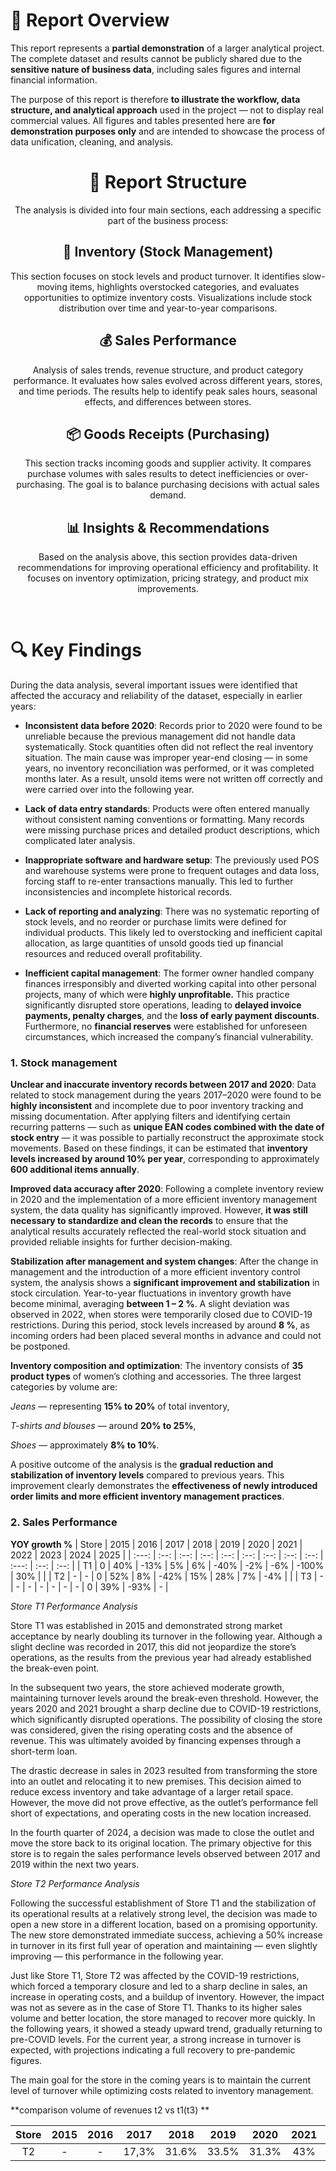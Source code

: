 # 🧾 Report Overview

This report represents a **partial demonstration** of a larger analytical project.
The complete dataset and results cannot be publicly shared due to the **sensitive nature of business data**, including sales figures and internal financial information.

The purpose of this report is therefore **to illustrate the workflow, data structure, and analytical approach** used in the project — not to display real commercial values.
All figures and tables presented here are **for demonstration purposes only** and are intended to showcase the process of data unification, cleaning, and analysis.

<center>

# 🧭 Report Structure

The analysis is divided into four main sections, each addressing a specific part of the business process:

## 🏬 Inventory (Stock Management)

This section focuses on stock levels and product turnover.
It identifies slow-moving items, highlights overstocked categories, and evaluates opportunities to optimize inventory costs.
Visualizations include stock distribution over time and year-to-year comparisons.

## 💰 Sales Performance

Analysis of sales trends, revenue structure, and product category performance.
It evaluates how sales evolved across different years, stores, and time periods.
The results help to identify peak sales hours, seasonal effects, and differences between stores.

## 📦 Goods Receipts (Purchasing)

This section tracks incoming goods and supplier activity.
It compares purchase volumes with sales results to detect inefficiencies or over-purchasing.
The goal is to balance purchasing decisions with actual sales demand.

## 📊 Insights & Recommendations

Based on the analysis above, this section provides data-driven recommendations for improving operational efficiency and profitability.
It focuses on inventory optimization, pricing strategy, and product mix improvements.

</center>

<br>

# 🔍 Key Findings

During the data analysis, several important issues were identified that affected the accuracy and reliability of the dataset, especially in earlier years:

- **Inconsistent data before 2020**:
  Records prior to 2020 were found to be unreliable because the previous management did not handle data systematically. Stock quantities often did not reflect the real inventory situation.
  The main cause was improper year-end closing — in some years, no inventory reconciliation was performed, or it was completed months later. As a result, unsold items were not written off correctly and were carried over into the following year.

- **Lack of data entry standards**:
  Products were often entered manually without consistent naming conventions or formatting. Many records were missing purchase prices and detailed product descriptions, which complicated later analysis.

- **Inappropriate software and hardware setup**:
  The previously used POS and warehouse systems were prone to frequent outages and data loss, forcing staff to re-enter transactions manually. This led to further inconsistencies and incomplete historical records.

- **Lack of reporting and analyzing**:
  There was no systematic reporting of stock levels, and no reorder or purchase limits were defined for individual products.
  This likely led to overstocking and inefficient capital allocation, as large quantities of unsold goods tied up financial resources and reduced overall profitability.

- **Inefficient capital management**:
  The former owner handled company finances irresponsibly and diverted working capital into other personal projects, many of which were **highly unprofitable.**
  This practice significantly disrupted store operations, leading to **delayed invoice payments, penalty charges**, and the **loss of early payment discounts**.
  Furthermore, no **financial reserves** were established for unforeseen circumstances, which increased the company’s financial vulnerability.

### 1. Stock management

**Unclear and inaccurate inventory records between 2017 and 2020**:
Data related to stock management during the years 2017–2020 were found to be **highly inconsistent** and incomplete due to poor inventory tracking and missing documentation.
After applying filters and identifying certain recurring patterns — such as **unique EAN codes combined with the date of stock entry** — it was possible to partially reconstruct the approximate stock movements.
Based on these findings, it can be estimated that **inventory levels increased by around 10% per year**, corresponding to approximately **600 additional items annually**.

**Improved data accuracy after 2020**:
Following a complete inventory review in 2020 and the implementation of a more efficient inventory management system, the data quality has significantly improved.
However, **it was still necessary to standardize and clean the records** to ensure that the analytical results accurately reflected the real-world stock situation and provided reliable insights for further decision-making.

**Stabilization after management and system changes**:
After the change in management and the introduction of a more efficient inventory control system, the analysis shows a **significant improvement and stabilization** in stock circulation.
Year-to-year fluctuations in inventory growth have become minimal, averaging **between 1 – 2 %**.
A slight deviation was observed in 2022, when stores were temporarily closed due to COVID-19 restrictions. During this period, stock levels increased by around **8 %**, as incoming orders had been placed several months in advance and could not be postponed.

**Inventory composition and optimization**:
The inventory consists of **35 product types** of women’s clothing and accessories.
The three largest categories by volume are:

_Jeans_ — representing **15% to 20%** of total inventory,

_T-shirts and blouses_ — around **20% to 25%**,

_Shoes_ — approximately **8% to 10%**.

A positive outcome of the analysis is the **gradual reduction and stabilization of inventory levels** compared to previous years.
This improvement clearly demonstrates the **effectiveness of newly introduced order limits and more efficient inventory management practices**.

### 2. Sales Performance

**YOY growth %**
| Store | 2015 | 2016 | 2017 | 2018 | 2019 | 2020 | 2021 | 2022 | 2023 | 2024 | 2025 |
| :---: | :--: | :--: | :--: | :--: | :--: | :--: | :--: | :--: | :---: | :--: | :--: |
| T1 | 0 | 40% | -13% | 5% | 6% | -40% | -2% | -6% | -100% | 30% | |
| T2 | - | - | 0 | 52% | 8% | -42% | 15% | 28% | 7% | -4% | |
| T3 | - | - | - | - | - | - | - | 0 | 39% | -93% | - |

_Store T1 Performance Analysis_

Store T1 was established in 2015 and demonstrated strong market acceptance by nearly doubling its turnover in the following year. Although a slight decline was recorded in 2017, this did not jeopardize the store’s operations, as the results from the previous year had already established the break-even point.

In the subsequent two years, the store achieved moderate growth, maintaining turnover levels around the break-even threshold. However, the years 2020 and 2021 brought a sharp decline due to COVID-19 restrictions, which significantly disrupted operations. The possibility of closing the store was considered, given the rising operating costs and the absence of revenue. This was ultimately avoided by financing expenses through a short-term loan.

The drastic decrease in sales in 2023 resulted from transforming the store into an outlet and relocating it to new premises. This decision aimed to reduce excess inventory and take advantage of a larger retail space. However, the move did not prove effective, as the outlet’s performance fell short of expectations, and operating costs in the new location increased.

In the fourth quarter of 2024, a decision was made to close the outlet and move the store back to its original location. The primary objective for this store is to regain the sales performance levels observed between 2017 and 2019 within the next two years.

_Store T2 Performance Analysis_

Following the successful establishment of Store T1 and the stabilization of its operational results at a relatively strong level, the decision was made to open a new store in a different location, based on a promising opportunity. The new store demonstrated immediate success, achieving a 50% increase in turnover in its first full year of operation and maintaining — even slightly improving — this performance in the following year.

Just like Store T1, Store T2 was affected by the COVID-19 restrictions, which forced a temporary closure and led to a sharp decline in sales, an increase in operating costs, and a buildup of inventory. However, the impact was not as severe as in the case of Store T1. Thanks to its higher sales volume and better location, the store managed to recover more quickly. In the following years, it showed a steady upward trend, gradually returning to pre-COVID levels. For the current year, a strong increase in turnover is expected, with projections indicating a full recovery to pre-pandemic figures.

The main goal for the store in the coming years is to maintain the current level of turnover while optimizing costs related to inventory management.

**comparison volume of revenues t2 vs t1(t3) **

| Store | 2015 | 2016 | 2017  | 2018  | 2019  | 2020  | 2021 | 2022 | 2023  | 2024 | 2025 |
| :---: | :--: | :--: | :---: | :---: | :---: | :---: | :--: | :--: | :---: | :--: | :--: |
|  T2   |  -   |  -   | 17,3% | 31.6% | 33.5% | 31.3% | 43%  | 36%  | 43.3% | 53%  |      |

